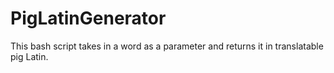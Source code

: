 # PigLatinGenerator
This bash script takes in a word as a parameter and returns it in translatable pig Latin.
